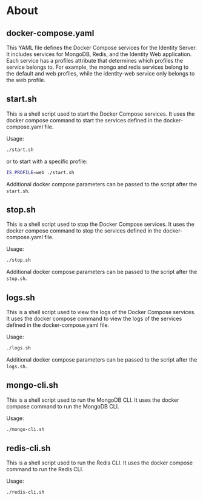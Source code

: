 # About

## docker-compose.yaml

This YAML file defines the Docker Compose services for the Identity Server. It includes services for MongoDB, Redis,
and the Identity Web application. Each service has a profiles attribute that determines which profiles the service
belongs to. For example, the mongo and redis services belong to the default and web profiles, while the identity-web
service only belongs to the web profile.

## start.sh

This is a shell script used to start the Docker Compose services. It uses the docker compose command to start the
services defined in the docker-compose.yaml file.

Usage:

```bash
./start.sh
```

or to start with a specific profile:

```bash
IS_PROFILE=web ./start.sh
```

Additional docker compose parameters can be passed to the script after the ``start.sh``.

## stop.sh

This is a shell script used to stop the Docker Compose services. It uses the docker compose command to stop the
services defined in the docker-compose.yaml file.

Usage:

```bash
./stop.sh
```

Additional docker compose parameters can be passed to the script after the ``stop.sh``.

## logs.sh

This is a shell script used to view the logs of the Docker Compose services. It uses the docker compose command to
view the logs of the services defined in the docker-compose.yaml file.

Usage:

```bash
./logs.sh
```

Additional docker compose parameters can be passed to the script after the ``logs.sh``.

## mongo-cli.sh

This is a shell script used to run the MongoDB CLI. It uses the docker compose command to run the MongoDB CLI.

Usage:

```bash
./mongo-cli.sh
```

## redis-cli.sh

This is a shell script used to run the Redis CLI. It uses the docker compose command to run the Redis CLI.

Usage:

```bash
./redis-cli.sh
```
